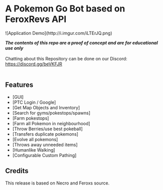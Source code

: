 <!-- title -->
<h1>A Pokemon Go Bot based on FeroxRevs API</h1>
![Application Demo](http://i.imgur.com/iLTErJQ.png)

<!-- disclaimer -->
<strong><em>The contents of this repo are a proof of concept and are for educational use only</em></strong>
<br/><br/>
Chatting about this Repository can be done on our Discord: https://discord.gg/beVKFJR<br/>
<br/>

<h2><a name="features">Features</a></h2>

 - [GUI]
 - [PTC Login / Google]
 - [Get Map Objects and Inventory]
 - [Search for gyms/pokestops/spawns]
 - [Farm pokestops]
 - [Farm all Pokemon in neighbourhood]
 - [Throw Berries/use best pokeball]
 - [Transfers duplicate pokemons]
 - [Evolve all pokemons]
 - [Throws away unneeded items]
 - [Humanlike Walking]
 - [Configurable Custom Pathing]

<h2><a name="credits">Credits</a></h2>
This release is based on Necro and Feroxs source.
